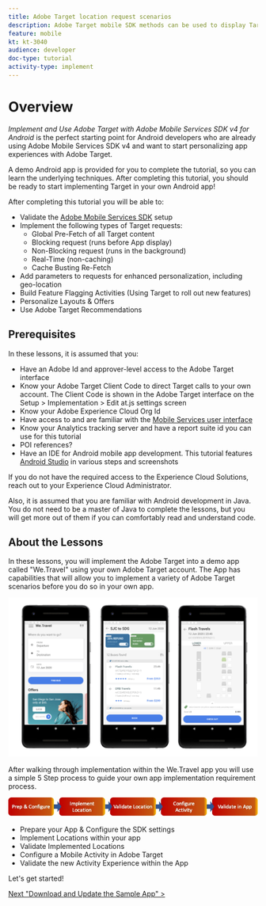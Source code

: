 ```yaml
---
title: Adobe Target location request scenarios
description: Adobe Target mobile SDK methods can be used to display Target locations in several scenarios.
feature: mobile
kt: kt-3040
audience: developer
doc-type: tutorial
activity-type: implement
---
```


# Overview

_Implement and Use Adobe Target with Adobe Mobile Services SDK v4 for Android_ is the perfect starting point for Android developers who are already using Adobe Mobile Services SDK v4 and want to start personalizing app experiences with Adobe Target.

A demo Android app is provided for you to complete the tutorial, so you can learn the underlying techniques. After completing this tutorial, you should be ready to start implementing Target in your own Android app!

After completing this tutorial you will be able to:

* Validate the [Adobe Mobile Services SDK](https://docs.adobe.com/content/help/en/mobile-services/android/getting-started-android/requirements.html) setup
* Implement the following types of Target requests:
  * Global Pre-Fetch of all Target content
  * Blocking request (runs before App display)
  * Non-Blocking request (runs in the background)
  * Real-Time (non-caching)
  * Cache Busting Re-Fetch
* Add parameters to requests for enhanced personalization, including geo-location
* Build Feature Flagging Activities (Using Target to roll out new features)
* Personalize Layouts & Offers
* Use Adobe Target Recommendations

## Prerequisites

In these lessons, it is assumed that you:

* Have an Adobe Id and approver-level access to the Adobe Target interface
* Know your Adobe Target Client Code to direct Target calls to your own account. The Client Code is shown in the Adobe Target interface on the   Setup > Implementation > Edit at.js settings screen
* Know your Adobe Experience Cloud Org Id
* Have access to and are familiar with the [Mobile Services user interface](https://mobilemarketing.adobe.com)
* Know your Analytics tracking server and have a report suite id you can use for this tutorial
* POI references?
* Have an IDE for Android mobile app development. This tutorial features [Android Studio](https://developer.android.com/studio/install) in various steps and screenshots

If you do not have the required access to the Experience Cloud Solutions, reach out to your Experience Cloud Administrator.

<!-- Assume access to the Mobile Services UI? -->

Also, it is assumed that you are familiar with Android development in Java. You do not need to be a master of Java to complete the lessons, but you will get more out of them if you can comfortably read and understand code.

## About the Lessons

In these lessons, you will implement the Adobe Target into a demo app called "We.Travel" using your own Adobe Target account. The App has capabilities that will allow you to implement a variety of Adobe Target scenarios before you do so in your own app.

![We.Travel app](assets/travel_app.jpg)

After walking through implementation within the We.Travel app you will use a simple 5 Step process to guide your own app implementation requirement process.

![5Steps](assets/5Steps.jpg)

* Prepare your App & Configure the SDK settings
* Implement Locations within your app
* Validate Implemented Locations
* Configure a Mobile Activity in Adobe Target
* Validate the new Activity Experience within the App

Let's get started!

[Next "Download and Update the Sample App" >](download-and-update-the-sample-app.md)
